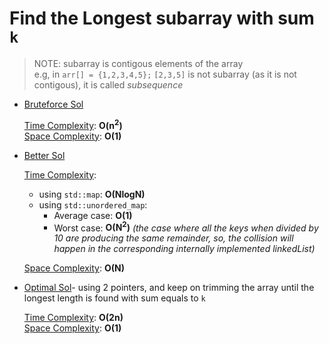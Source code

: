 # Find the Longest subarray with sum `k`

> NOTE: subarray is contigous elements of the array  
>e.g, in `arr[] = {1,2,3,4,5};` `[2,3,5]` is not subarray (as it is not contigous), it is called *subsequence*

- [Bruteforce Sol](./codes/bruteForce.cpp)  

  <u>Time Complexity</u>: **O(n<sup>2</sup>)**  
  <u>Space Complexity</u>: **O(1)**

- [Better Sol](./codes/betterSol.cpp)  

  <u>Time Complexity</u>: 
  - using `std::map`: **O(NlogN)**  
  - using `std::unordered_map`: 
    - Average case: **O(1)**
    - Worst case: **O(N<sup>2</sup>)** *(the case where all the keys when divided by 10 are producing the same remainder, so, the collision will happen in the corresponding internally implemented linkedList)*

  <u>Space Complexity</u>: **O(N)**

- [Optimal Sol](./codes/optimalSol.cpp)- using 2 pointers, and keep on trimming the array until the longest length is found with sum equals to `k`  

  <u>Time Complexity</u>: **O(2n)**  
  <u>Space Complexity</u>: **O(1)**